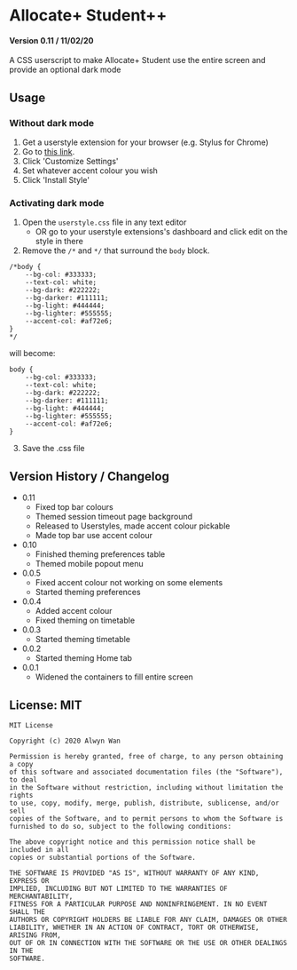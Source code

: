 # Allocate+ Student++

#### Version 0.11 / 11/02/20

A CSS userscript to make Allocate+ Student use the entire screen and provide an optional dark mode

## Usage

### Without dark mode
1. Get a userstyle extension for your browser (e.g. Stylus for Chrome)
2. Go to [this link](https://userstyles.org/styles/180064/allocate-student-full-screen-dark-theme).
3. Click 'Customize Settings'
4. Set whatever accent colour you wish
5. Click 'Install Style'

### Activating dark mode
1. Open the `userstyle.css` file in any text editor
    - OR go to your userstyle extensions's dashboard and click edit on the style in there  
2. Remove the `/*` and `*/` that surround the `body` block.
```
/*body {
    --bg-col: #333333;
    --text-col: white;
    --bg-dark: #222222;
    --bg-darker: #111111;
    --bg-light: #444444;
    --bg-lighter: #555555;
    --accent-col: #af72e6;
}
*/
```
will become:
```
body {
    --bg-col: #333333;
    --text-col: white;
    --bg-dark: #222222;
    --bg-darker: #111111;
    --bg-light: #444444;
    --bg-lighter: #555555;
    --accent-col: #af72e6;
}
```
3. Save the .css file

## Version History / Changelog
- 0.11
    - Fixed top bar colours
    - Themed session timeout page background
    - Released to Userstyles, made accent colour pickable
    - Made top bar use accent colour
- 0.10
    - Finished theming preferences table
    - Themed mobile popout menu 
- 0.0.5
    - Fixed accent colour not working on some elements
    - Started theming preferences
- 0.0.4
    - Added accent colour
    - Fixed theming on timetable
- 0.0.3
    - Started theming timetable
- 0.0.2
    - Started theming Home tab
- 0.0.1
    - Widened the containers to fill entire screen

## License: MIT
```
MIT License

Copyright (c) 2020 Alwyn Wan

Permission is hereby granted, free of charge, to any person obtaining a copy
of this software and associated documentation files (the "Software"), to deal
in the Software without restriction, including without limitation the rights
to use, copy, modify, merge, publish, distribute, sublicense, and/or sell
copies of the Software, and to permit persons to whom the Software is
furnished to do so, subject to the following conditions:

The above copyright notice and this permission notice shall be included in all
copies or substantial portions of the Software.

THE SOFTWARE IS PROVIDED "AS IS", WITHOUT WARRANTY OF ANY KIND, EXPRESS OR
IMPLIED, INCLUDING BUT NOT LIMITED TO THE WARRANTIES OF MERCHANTABILITY,
FITNESS FOR A PARTICULAR PURPOSE AND NONINFRINGEMENT. IN NO EVENT SHALL THE
AUTHORS OR COPYRIGHT HOLDERS BE LIABLE FOR ANY CLAIM, DAMAGES OR OTHER
LIABILITY, WHETHER IN AN ACTION OF CONTRACT, TORT OR OTHERWISE, ARISING FROM,
OUT OF OR IN CONNECTION WITH THE SOFTWARE OR THE USE OR OTHER DEALINGS IN THE
SOFTWARE.
```